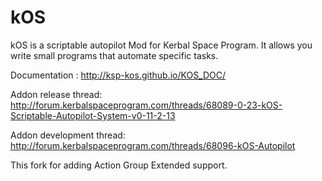 kOS
======

kOS is a scriptable autopilot Mod for Kerbal Space Program. It allows you write small programs that automate specific tasks. 

Documentation : http://ksp-kos.github.io/KOS_DOC/

Addon release thread: http://forum.kerbalspaceprogram.com/threads/68089-0-23-kOS-Scriptable-Autopilot-System-v0-11-2-13

Addon development thread: http://forum.kerbalspaceprogram.com/threads/68096-kOS-Autopilot


This fork for adding Action Group Extended support.
